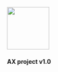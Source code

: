 <a href="https://industrialax.com/" target="_blank">
    <img src="https://industrialax.com/images/logo.png" height="100px">
</a>

<h4>AX project v1.0</h4>

